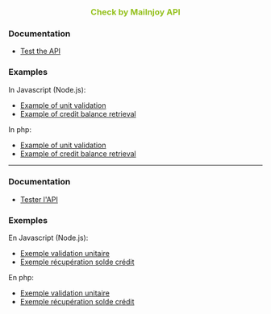 

<h3 align="center"><span style="color:#95C11F;">Check by Mailnjoy<span> API</h3>

### Documentation 
* [Test the API](TEST.md)

### Examples
In Javascript (Node.js):
* [Example of unit validation](../examples/nodejs/unitary)
* [Example of credit balance retrieval](../examples/nodejs/credit)

In php:
* [Example of unit validation](../examples/php/unitary)
* [Example of credit balance retrieval](../examples/php/credit)

---

### Documentation 
* [Tester l'API](TEST.md)

### Exemples
En Javascript (Node.js):
* [Exemple validation unitaire](../examples/nodejs/unitary)
* [Exemple récupération solde crédit](../examples/nodejs/credit)

En php:
* [Exemple validation unitaire](../examples/php/unitary)
* [Exemple récupération solde crédit](../examples/php/credit)
